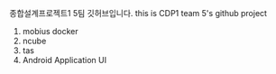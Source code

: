 종합설계프로젝트1 5팀 깃허브입니다.
this is CDP1 team 5's github project

1. mobius docker
2. ncube
3. tas
4. Android Application UI
